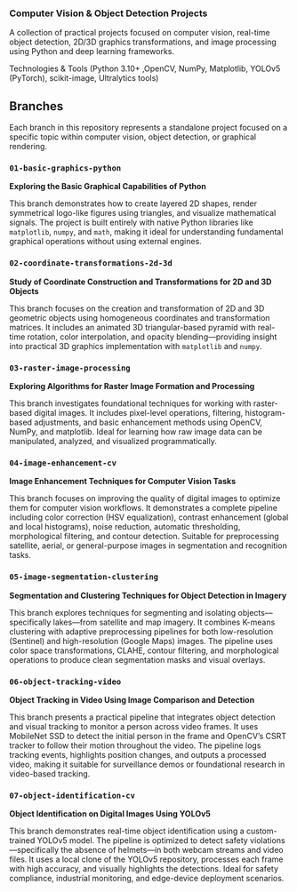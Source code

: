 ### Computer Vision & Object Detection Projects

A collection of practical projects focused on computer vision, real-time object detection, 2D/3D graphics transformations, and image processing using Python and deep learning frameworks.


Technologies & Tools (Python 3.10+ ,OpenCV, NumPy, Matplotlib, YOLOv5 (PyTorch), scikit-image, Ultralytics tools)

## Branches

Each branch in this repository represents a standalone project focused on a specific topic within computer vision, object detection, or graphical rendering.

### `01-basic-graphics-python`

**Exploring the Basic Graphical Capabilities of Python**

This branch demonstrates how to create layered 2D shapes, render symmetrical logo-like figures using triangles, and visualize mathematical signals. The project is built entirely with native Python libraries like `matplotlib`, `numpy`, and `math`, making it ideal for understanding fundamental graphical operations without using external engines.

### `02-coordinate-transformations-2d-3d`

**Study of Coordinate Construction and Transformations for 2D and 3D Objects**

This branch focuses on the creation and transformation of 2D and 3D geometric objects using homogeneous coordinates and transformation matrices. It includes an animated 3D triangular-based pyramid with real-time rotation, color interpolation, and opacity blending—providing insight into practical 3D graphics implementation with `matplotlib` and `numpy`.

### `03-raster-image-processing`

**Exploring Algorithms for Raster Image Formation and Processing**

This branch investigates foundational techniques for working with raster-based digital images. It includes pixel-level operations, filtering, histogram-based adjustments, and basic enhancement methods using OpenCV, NumPy, and matplotlib. Ideal for learning how raw image data can be manipulated, analyzed, and visualized programmatically.

### `04-image-enhancement-cv`

**Image Enhancement Techniques for Computer Vision Tasks**

This branch focuses on improving the quality of digital images to optimize them for computer vision workflows. It demonstrates a complete pipeline including color correction (HSV equalization), contrast enhancement (global and local histograms), noise reduction, automatic thresholding, morphological filtering, and contour detection. Suitable for preprocessing satellite, aerial, or general-purpose images in segmentation and recognition tasks.

### `05-image-segmentation-clustering`

**Segmentation and Clustering Techniques for Object Detection in Imagery**

This branch explores techniques for segmenting and isolating objects—specifically lakes—from satellite and map imagery. It combines K-means clustering with adaptive preprocessing pipelines for both low-resolution (Sentinel) and high-resolution (Google Maps) images. The pipeline uses color space transformations, CLAHE, contour filtering, and morphological operations to produce clean segmentation masks and visual overlays.

### `06-object-tracking-video`

**Object Tracking in Video Using Image Comparison and Detection**

This branch presents a practical pipeline that integrates object detection and visual tracking to monitor a person across video frames. It uses MobileNet SSD to detect the initial person in the frame and OpenCV’s CSRT tracker to follow their motion throughout the video. The pipeline logs tracking events, highlights position changes, and outputs a processed video, making it suitable for surveillance demos or foundational research in video-based tracking.

### `07-object-identification-cv`

**Object Identification on Digital Images Using YOLOv5**

This branch demonstrates real-time object identification using a custom-trained YOLOv5 model. The pipeline is optimized to detect safety violations—specifically the absence of helmets—in both webcam streams and video files. It uses a local clone of the YOLOv5 repository, processes each frame with high accuracy, and visually highlights the detections. Ideal for safety compliance, industrial monitoring, and edge-device deployment scenarios.